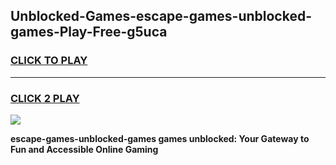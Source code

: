 
## Unblocked-Games-escape-games-unblocked-games-Play-Free-g5uca
<h3>
<a href="https://premium76.site?title=escape-games-unblocked-games&ref=18A">CLICK TO PLAY</a></h3>
<hr>

<h3>
<a href="https://premium76.site?title=escape-games-unblocked-games&ref=18A">CLICK 2 PLAY</a>
  
</h3>

<a href="https://premium76.site?title=escape-games-unblocked-games&ref=18A"><img src="https://clearcache.store/games.png"></a>


**escape-games-unblocked-games games unblocked: Your Gateway to Fun and Accessible Online Gaming**

